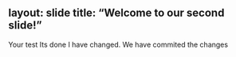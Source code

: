 layout: slide
title: “Welcome to our second slide!”
---
Your test
Its done I have changed.
We have commited the changes
